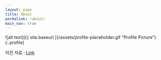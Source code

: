 ```yaml
---
layout: page
title: About
permalink: /about/
main_nav: true
---
```


![alt text]({{ site.baseurl }}/assets/profile-placeholder.gif "Profile Picture"){:.profile}    

이전 자료 : <a href="https://blog.naver.com/rkdfoals/" target="_blank">Link</a> 
